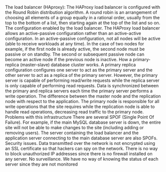 The load balancer (HAproxy):
The HAProxy load balancer is configured with the Round Robin distribution algorithm. A round robin is an arrangement of choosing all elements of a group equally in a rational order, usually from the top to the bottom of a list, then starting again at the top of the list and so on.
The configuration enabled by the load balancer.
The HAProxy load balancer allows an active-passive configuration rather than an active-active configuration. In an active-passive configuration, not all nodes will be active (able to receive workloads at any time). In the case of two nodes for example, if the first node is already active, the second node must be passive or on standby. The second or subsequent passive node can become an active node if the previous node is inactive.
How a primary-replica (master-slave) database cluster works.
A primary replica configuration configures one server to act as the primary server and the other server to act as a replica of the primary server. However, the primary server is capable of performing read/write requests while the replica server is only capable of performing read requests. Data is synchronized between the primary and replica servers each time the primary server performs a write operation.
The difference between the master node and the replication node with respect to the application.
The primary node is responsible for all write operations that the site requires while the replication node is able to handle read operations, decreasing read traffic to the primary node.
Problems with this infrastructure
There are several SPOF (Single Point Of Failure).
For example, if the main MySQL database server is down, the entire site will not be able to make changes to the site (including adding or removing users). The server containing the load balancer and the application server connecting to the main database server are also SPOFs.
Security issues.
Data transmitted over the network is not encrypted using an SSL certificate so that hackers can spy on the network. There is no way to block unauthorized IP addresses since there is no firewall installed on any server.
No surveillance.
We have no way of knowing the status of each server since they are not monitored
